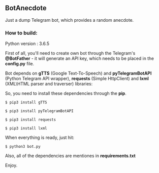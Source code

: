 ## BotAnecdote
Just a dump Telegram bot, which provides a random anecdote.

### How to build:

Python version : 3.6.5

First of all, you'll need to create own bot through the Telegram's **@BotFather** - it will generate an API key,
which needs to be placed in the **config.py** file.

Bot depends on **gTTS** (Google Text-To-Speech) and **pyTelegramBotAPI** (Python Telegram API wrapper), **requests** (Simple HttpClient) and **lxml** (XML\HTML parser and traverser) libraries:

So, you need to install these dependencies through the **pip**.

`$ pip3 install gTTS`

`$ pip3 install pyTelegramBotAPI`

`$ pip3 install requests`

`$ pip3 install lxml`

When everything is ready, just hit:

`$ python3 bot.py`

Also, all of the dependencies are mentiones in **requirements.txt**

Enjoy.
